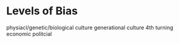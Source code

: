 # Levels of Bias

physiacl/genetic/biological
culture
	generational culture 4th turning
economic
politcial
